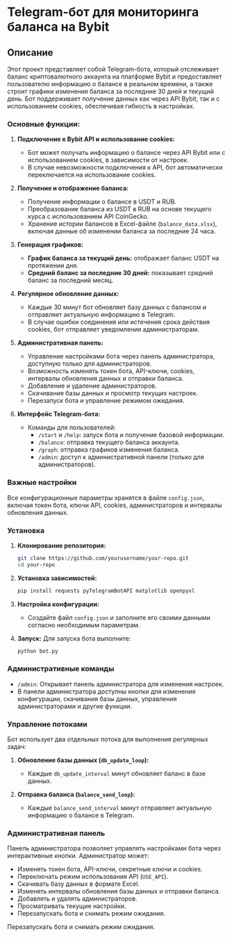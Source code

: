 # Telegram-бот для мониторинга баланса на Bybit

## Описание

Этот проект представляет собой Telegram-бота, который отслеживает баланс криптовалютного аккаунта на платформе Bybit и предоставляет пользователю информацию о балансе в реальном времени, а также строит графики изменения баланса за последние 30 дней и текущий день. Бот поддерживает получение данных как через API Bybit, так и с использованием cookies, обеспечивая гибкость в настройках.

### Основные функции:

1. **Подключение к Bybit API и использование cookies:**
   - Бот может получать информацию о балансе через API Bybit или с использованием cookies, в зависимости от настроек.
   - В случае невозможности подключения к API, бот автоматически переключается на использование cookies.

2. **Получение и отображение баланса:**
   - Получение информации о балансе в USDT и RUB.
   - Преобразование баланса из USDT в RUB на основе текущего курса с использованием API CoinGecko.
   - Хранение истории балансов в Excel-файле (`balance_data.xlsx`), включая данные об изменении баланса за последние 24 часа.

3. **Генерация графиков:**
   - **График баланса за текущий день:** отображает баланс USDT на протяжении дня.
   - **Средний баланс за последние 30 дней:** показывает средний баланс за последний месяц.

4. **Регулярное обновление данных:**
   - Каждые 30 минут бот обновляет базу данных с балансом и отправляет актуальную информацию в Telegram.
   - В случае ошибки соединения или истечения срока действия cookies, бот отправляет уведомления администраторам.

5. **Административная панель:**
   - Управление настройками бота через панель администратора, доступную только для администраторов.
   - Возможность изменять токен бота, API-ключи, cookies, интервалы обновления данных и отправки баланса.
   - Добавление и удаление администраторов.
   - Скачивание базы данных и просмотр текущих настроек.
   - Перезапуск бота и управление режимом ожидания.

6. **Интерфейс Telegram-бота:**
   - Команды для пользователей:
     - `/start` и `/help`: запуск бота и получение базовой информации.
     - `/balance`: отправка текущего баланса аккаунта.
     - `/graph`: отправка графиков изменения баланса.
     - `/admin`: доступ к административной панели (только для администраторов).

### Важные настройки

Все конфигурационные параметры хранятся в файле `config.json`, включая токен бота, ключи API, cookies, администраторов и интервалы обновления данных.


### Установка

1. **Клонирование репозитория:**
   ```bash
   git clone https://github.com/yourusername/your-repo.git
   cd your-repo
   ```

2. **Установка зависимостей:**
   ```bash
   pip install requests pyTelegramBotAPI matplotlib openpyxl
   ```

3. **Настройка конфигурации:**
   - Создайте файл `config.json` и заполните его своими данными согласно необходимым параметрам.

4. **Запуск:**
   Для запуска бота выполните:
   ```bash
   python bot.py
   ```

### Административные команды

- `/admin`: Открывает панель администратора для изменения настроек.
- В панели администратора доступны кнопки для изменения конфигурации, скачивания базы данных, управления администраторами и другие функции.

### Управление потоками

Бот использует два отдельных потока для выполнения регулярных задач:

1. **Обновление базы данных (`db_update_loop`):**
   - Каждые `db_update_interval` минут обновляет баланс в базе данных.

2. **Отправка баланса (`balance_send_loop`):**
   - Каждые `balance_send_interval` минут отправляет актуальную информацию о балансе в Telegram.

### Административная панель

Панель администратора позволяет управлять настройками бота через интерактивные кнопки. Администратор может:

- Изменять токен бота, API-ключи, секретные ключи и cookies.
- Переключать режим использования API (`USE_API`).
- Скачивать базу данных в формате Excel.
- Изменять интервалы обновления базы данных и отправки баланса.
- Добавлять и удалять администраторов.
- Просматривать текущие настройки.
- Перезапускать бота и снимать режим ожидания.

Перезапускать бота и снимать режим ожидания.
